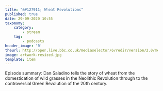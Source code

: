 ```yaml
---
title: "&#127911; Wheat Revolutions"
published: true
date: 29-09-2020 10:55
taxonomy:
    category:
        - stream
    tag:
        - podcasts
header_image: '0'
theurl: http://open.live.bbc.co.uk/mediaselector/6/redir/version/2.0/mediaset/audio-nondrm-download/proto/http/vpid/p08skryz.mp3
image: artwork-resized.jpg
template: item
--- 
```

Episode summary: Dan Saladino tells the story of wheat from the domestication of wild grasses in the Neolithic Revolution through to the controversial Green Revolution of the 20th century.
